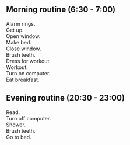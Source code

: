 ## Morning routine (6:30 - 7:00)

Alarm rings.  
Get up.  
Open window.  
Make bed.  
Close window.  
Brush teeth.  
Dress for workout.  
Workout.  
Turn on computer.  
Eat breakfast.  

## Evening routine (20:30 - 23:00)

Read.  
Turn off computer.  
Shower.  
Brush teeth.  
Go to bed.  
